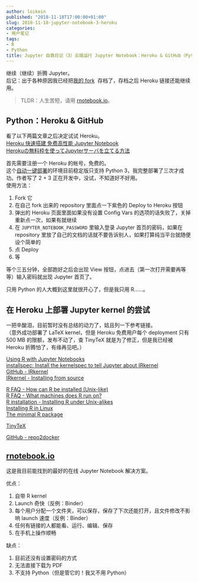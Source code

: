 ```yaml
---
author: loikein
published: "2018-11-18T17:00:00+01:00"
slug: 2018-11-18-jupyter-notebook-3-heroku
categories:
- 用户笔记
tags:
- R
- Python
title: Jupyter 自救日记（3）云端运行 Jupyter Notebook：Heroku & GitHub（Python）+ rnotebook.io（R）
---
```

继续（继续）折腾 Jupyter。  
后记：出于各种原因我已经把[我的 fork](https://github.com/loikein/heroku-jupyter)  存档了，存档之后 Heroku 链接还能继续用。  

> TLDR：人生苦短，请用 [rnotebook.io](https://rnotebook.io/)。

## Python：Heroku & GitHub

看了以下两篇文章之后决定试试 Heroku。  
[Heroku 快速搭建 免费高性能 Jupyter
Notebook](https://www.jianshu.com/p/598dabc085ac)  
[Herokuの無料枠を使ってJupyterサーバを立てる方法](https://myenigma.hatenablog.com/entry/2016/08/08/225242)  
  
首先需要注册一个 Heroku 的帐号，免费的。  
这个[自动一键部署](https://github.com/pl31/heroku-jupyter)的环境目前稳定版只支持
Python 3，我完整部署了三次才成功。作者写了 2 + 3
正在开发中，没试，不知道好不好用。  
使用方法：  

1.  Fork 它
2.  在自己 fork 出来的 repository 里面点一下紫色的 Deploy to Heroku 按钮
3.  弹出的 Heroku 页面里面如果没有设置 Config Vars
    的选项的话失败了，关掉重新点一次，如果有就继续
4.  在 `JUPYTER_NOTEBOOK_PASSWORD` 里输入登录 Jupyter 首页的密码，如果在
    repository 里放了自己的文档的话就不要告诉别人，如果打算纯当平台就随便设个简单的
5.  点 Deploy
6.  等

等个三五分钟，全部跑好之后会出现 View
按钮，点进去（第一次打开需要再等等）输入密码就出现 Jupyter 首页了。  
  
只用 Python 的人大概到这里就很开心了，但是我只用 R……。  
  

## 在 Heroku 上部署 Jupyter kernel 的尝试

一把辛酸泪，目前暂时没有总结的动力了，姑且列一下参考链接。  
（意外成功部署了 LaTeX kernel，但是 Heroku 免费用户每个 deployment 只有
500 MB 的限额，发布不动了，查 TinyTeX 就是为了修正，但是我已经被 Heroku
折腾怕了，有缘再见吧。）  
  
[Using R with Jupyter
Notebooks](https://blog.revolutionanalytics.com/2015/09/using-r-with-jupyter-notebooks.html)  
[installspec: Install the kernelspec to tell Jupyter about
IRkernel](https://rdrr.io/github/IRkernel/IRkernel/man/installspec.html)  
[GitHub - IRkernel](https://github.com/IRkernel/IRkernel)  
[IRkernel - Installing from
source](https://irkernel.github.io/installation/#source-panel)  
  
[R FAQ - How can R be installed
(Unix-like)](https://cran.r-project.org/doc/FAQ/R-FAQ.html#How-can-R-be-installed_003f)  
[R FAQ - What machines does R run
on?](https://cran.r-project.org/doc/FAQ/R-FAQ.html#What-machines-does-R-run-on_003f)  
[R installation - Installing R under
Unix-alikes](https://cran.r-project.org/doc/manuals/r-devel/R-admin.html#Installing-R-under-Unix_002dalikes)  
[Installing R in
Linux](http://www.jason-french.com/blog/2013/03/11/installing-r-in-linux/)  
[The minimal R
package](http://kbroman.org/pkg_primer/pages/minimal.html)  
  
[TinyTeX](https://yihui.name/tinytex/)  
  
[GitHub - repo2docker](https://github.com/jupyter/repo2docker)  
  

## [rnotebook.io](https://rnotebook.io/)

这是我目前能找到的最好的在线 Jupyter Notebook 解决方案。  
  
优点：  

1.  自带 R kernel
2.  Launch 奇快（反例：Binder）
3.  每个用户分配一个文件夹，可以保存，保存了下次还能打开，且文件修改不影响
    launch 速度（反例：Binder）
4.  任何有链接的人都能看、运行、编辑、保存
5.  在手机上操作顺畅

缺点：  

1.  目前还没有设置密码的方式
2.  无法直接下载为 PDF
3.  不支持 Python（但是管它的！我又不用 Python）
